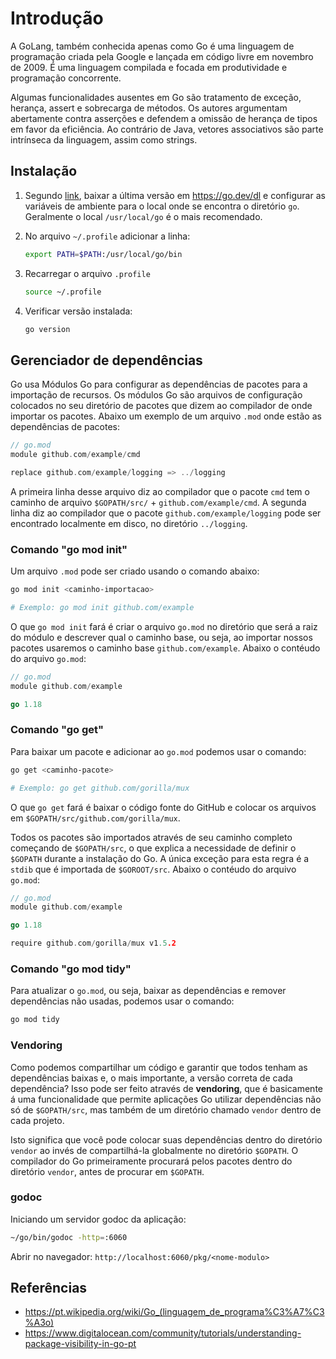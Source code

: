 # Introdução

A GoLang, também conhecida apenas como Go é uma linguagem de programação criada pela Google e lançada em código livre em novembro de 2009. É uma linguagem compilada e focada em produtividade e programação concorrente.

Algumas funcionalidades ausentes em Go são tratamento de exceção, herança, assert e sobrecarga de métodos. Os autores argumentam abertamente contra asserções e defendem a omissão de herança de tipos em favor da eficiência. Ao contrário de Java, vetores associativos são parte intrínseca da linguagem, assim como strings.

## Instalação

1. Segundo [link](https://go.dev/doc/install), baixar a última versão em <https://go.dev/dl> e configurar as variáveis de ambiente para o local onde se encontra o diretório `go`. Geralmente o local `/usr/local/go` é o mais recomendado.

1. No arquivo `~/.profile` adicionar a linha:

    ```bash
    export PATH=$PATH:/usr/local/go/bin
    ```

1. Recarregar o arquivo `.profile`

    ```bash
    source ~/.profile
    ```

1. Verificar versão instalada:

    ```bash
    go version
    ```

## Gerenciador de dependências

Go usa Módulos Go para configurar as dependências de pacotes para a importação de recursos. Os módulos Go são arquivos de configuração colocados no seu diretório de pacotes que dizem ao compilador de onde importar os pacotes. Abaixo um exemplo de um arquivo `.mod` onde estão as dependências de pacotes:

```go
// go.mod
module github.com/example/cmd

replace github.com/example/logging => ../logging
```

A primeira linha desse arquivo diz ao compilador que o pacote `cmd` tem o caminho de arquivo `$GOPATH/src/` + `github.com/example/cmd`. A segunda linha diz ao compilador que o pacote `github.com/example/logging` pode ser encontrado localmente em disco, no diretório `../logging`.

### Comando "go mod init"

Um arquivo `.mod` pode ser criado usando o comando abaixo:

```bash
go mod init <caminho-importacao>

# Exemplo: go mod init github.com/example
```

O que `go mod init` fará é criar o arquivo `go.mod` no diretório que será a raiz do módulo e descrever qual o caminho base, ou seja, ao importar nossos pacotes usaremos o caminho base `github.com/example`. Abaixo o contéudo do arquivo `go.mod`:

```go
// go.mod
module github.com/example

go 1.18
```

### Comando "go get"

Para baixar um pacote e adicionar ao `go.mod` podemos usar o comando:

```bash
go get <caminho-pacote>

# Exemplo: go get github.com/gorilla/mux
```

O que `go get` fará é baixar o código fonte do GitHub e colocar os arquivos em `$GOPATH/src/github.com/gorilla/mux`.

Todos os pacotes são importados através de seu caminho completo começando de `$GOPATH/src`, o que explica a necessidade de definir o `$GOPATH` durante a instalação do Go. A única exceção para esta regra é a `stdib` que é importada de `$GOROOT/src`. Abaixo o contéudo do arquivo `go.mod`:

```go
// go.mod
module github.com/example

go 1.18

require github.com/gorilla/mux v1.5.2
```

### Comando "go mod tidy"

Para atualizar o `go.mod`, ou seja, baixar as dependências e remover dependências não usadas, podemos usar o comando:

```bash
go mod tidy
```

### Vendoring

Como podemos compartilhar um código e garantir que todos tenham as dependências baixas e, o mais importante, a versão correta de cada dependência? Isso pode ser feito através de __vendoring__, que é basicamente á uma funcionalidade que permite aplicações Go utilizar dependências não só de `$GOPATH/src`, mas também de um diretório chamado `vendor` dentro de cada projeto.

Isto significa que você pode colocar suas dependências dentro do diretório `vendor` ao invés de compartilhá-la globalmente no diretório `$GOPATH`. O compilador do Go primeiramente procurará pelos pacotes dentro do diretório `vendor`, antes de procurar em `$GOPATH`.

### godoc

Iniciando um servidor godoc da aplicação:

```bash
~/go/bin/godoc -http=:6060
```

Abrir no navegador: `http://localhost:6060/pkg/<nome-modulo>`

## Referências

- <https://pt.wikipedia.org/wiki/Go_(linguagem_de_programa%C3%A7%C3%A3o)>
- <https://www.digitalocean.com/community/tutorials/understanding-package-visibility-in-go-pt>
